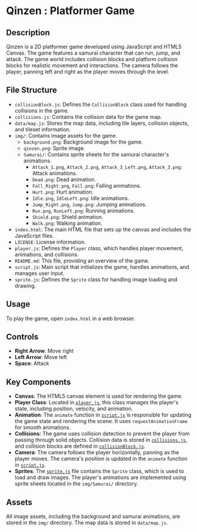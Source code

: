 # Qinzen : Platformer Game

## Description

Qinzen is a 2D platformer game developed using JavaScript and HTML5 Canvas. 
The game features a samurai character that can run, jump, and attack. 
The game world includes collision blocks and platform collision blocks for realistic movement and interactions.
The camera follows the player, panning left and right as the player moves through the level.

## File Structure

-   `collisionBlock.js`: Defines the `CollisionBlock` class used for handling collisions in the game.
-   `collisions.js`: Contains the collision data for the game map.
-   `data/map.js`: Stores the map data, including tile layers, collision objects, and tileset information.
-   `img/`: Contains image assets for the game.
    -   `background.png`: Background image for the game.
    -   `qinzen.png`: Sprite image.
    -   `Samurai/`: Contains sprite sheets for the samurai character's animations.
        -   `Attack_1.png`, `Attack_2.png`, `Attack_3_Left.png`, `Attack_3.png`: Attack animations.
        -   `Dead.png`: Dead animation.
        -   `Fall_Right.png`, `Fall.png`: Falling animations.
        -   `Hurt.png`: Hurt animation.
        -   `Idle.png`, `IdleLeft.png`: Idle animations.
        -   `Jump_Right.png`, `Jump.png`: Jumping animations.
        -   `Run.png`, `RunLeft.png`: Running animations.
        -   `Shield.png`: Shield animation.
        -   `Walk.png`: Walking animation.
-   `index.html`: The main HTML file that sets up the canvas and includes the JavaScript files.
-   `LICENSE`: License information.
-   `player.js`: Defines the `Player` class, which handles player movement, animations, and collisions.
-   `README.md`: This file, providing an overview of the game.
-   `script.js`: Main script that initializes the game, handles animations, and manages user input.
-   `sprite.js`: Defines the `Sprite` class for handling image loading and drawing.

## Usage

To play the game, open `index.html` in a web browser.

## Controls

-   **Right Arrow**: Move right
-   **Left Arrow**: Move left
-   **Space**: Attack

## Key Components

-   **Canvas**: The HTML5 canvas element is used for rendering the game.
-   **Player Class**: Located in [`player.js`](player.js), this class manages the player's state, including position, velocity, and animation.
-   **Animation**: The `animate` function in [`script.js`](script.js) is responsible for updating the game state and rendering the scene.  It uses `requestAnimationFrame` for smooth animations.
-   **Collisions**: The game uses collision detection to prevent the player from passing through solid objects.  Collision data is stored in [`collisions.js`](collisions.js), and collision blocks are defined in [`collisionBlock.js`](collisionBlock.js).
-   **Camera**: The camera follows the player horizontally, panning as the player moves. The camera's position is updated in the `animate` function in [`script.js`](script.js).
-   **Sprites**: The [`sprite.js`](sprite.js) file contains the `Sprite` class, which is used to load and draw images.  The player's animations are implemented using sprite sheets located in the `img/Samurai/` directory.

## Assets

All image assets, including the background and samurai animations, are stored in the `img/` directory. The map data is stored in `data/map.js`.